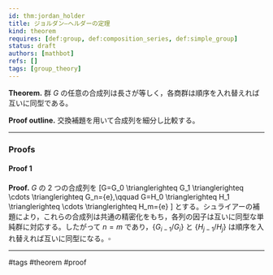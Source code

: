 ```yaml
---
id: thm:jordan_holder
title: ジョルダン–ヘルダーの定理
kind: theorem
requires: [def:group, def:composition_series, def:simple_group]
status: draft
authors: [mathbot]
refs: []
tags: [group_theory]
---
```


**Theorem.** 群 $G$ の任意の合成列は長さが等しく，各商群は順序を入れ替えれば互いに同型である。

**Proof outline.** 交換補題を用いて合成列を細分し比較する。

---

### Proofs

#### Proof 1
**Proof.**
$G$ の 2 つの合成列を
\[G=G_0 \trianglerighteq G_1 \trianglerighteq \cdots \trianglerighteq G_n=\{e\},\qquad
G=H_0 \trianglerighteq H_1 \trianglerighteq \cdots \trianglerighteq H_m=\{e\}
\]
とする。シュライアーの補題により，これらの合成列は共通の精密化をもち，各列の因子は互いに同型な単純群に対応する。したがって $n=m$ であり，$\{G_{i-1}/G_i\}$ と $\{H_{j-1}/H_j\}$ は順序を入れ替えれば互いに同型になる。$\square$

---

#tags #theorem #proof
